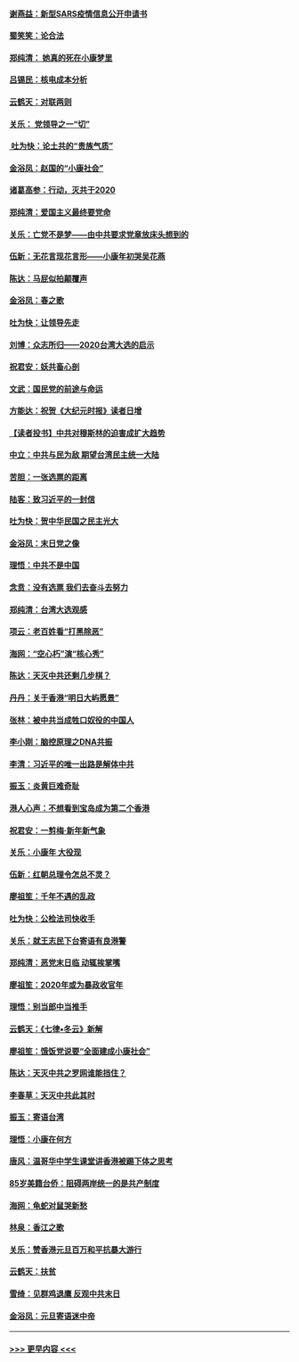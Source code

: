 #### [谢燕益：新型SARS疫情信息公开申请书](../pages/nsc993/n11808840.md?t=01212155) 
#### [蜀笑笑：论合法](../pages/nsc993/n11808064.md?t=01212155) 
#### [郑纯清： 她真的死在小康梦里](../pages/nsc993/n11806623.md?t=01212155) 
#### [吕锡民：核电成本分析](../pages/nsc993/n11806284.md?t=01212155) 
#### [云鹤天：对联两则](../pages/nsc993/n11805957.md?t=01212155) 
#### [关乐： 党领导之一“切”](../pages/nsc993/n11804505.md?t=01212155) 
#### [ 吐为快：论土共的“贵族气质”](../pages/nsc993/n11804490.md?t=01212155) 
#### [金浴凤：赵国的“小康社会”](../pages/nsc993/n11804452.md?t=01212155) 
#### [诸葛高参：行动，灭共于2020](../pages/nsc993/n11804120.md?t=01212155) 
#### [郑纯清：爱国主义最终要党命](../pages/nsc993/n11802197.md?t=01212155) 
#### [关乐：亡党不是梦——由中共要求党章放床头想到的](../pages/nsc993/n11802156.md?t=01212155) 
#### [伍新：无花言现花言形——小康年初哭吴花燕](../pages/nsc993/n11800044.md?t=01212155) 
#### [陈达：马屁似拍颠覆声](../pages/nsc993/n11800010.md?t=01212155) 
#### [金浴凤：春之歌](../pages/nsc993/n11797687.md?t=01212155) 
#### [吐为快：让领导先走](../pages/nsc993/n11797512.md?t=01212155) 
#### [刘博：众志所归——2020台湾大选的启示](../pages/nsc993/n11796878.md?t=01212155) 
#### [祝君安：妖共畜心剖](../pages/nsc993/n11794273.md?t=01212155) 
#### [文武：国民党的前途与命运](../pages/nsc993/n11794198.md?t=01212155) 
#### [方能达：祝贺《大纪元时报》读者日增](../pages/nsc993/n11793807.md?t=01212155) 
#### [【读者投书】中共对穆斯林的迫害成扩大趋势](../pages/nsc993/n11791371.md?t=01212155) 
#### [中立：中共与民为敌 期望台湾民主统一大陆](../pages/nsc993/n11790392.md?t=01212155) 
#### [苦胆：一张选票的距离](../pages/nsc993/n11788914.md?t=01212155) 
#### [陆客：致习近平的一封信](../pages/nsc993/n11788867.md?t=01212155) 
#### [吐为快：贺中华民国之民主光大](../pages/nsc993/n11788618.md?t=01212155) 
#### [金浴凤：末日党之像](../pages/nsc993/n11787475.md?t=01212155) 
#### [理悟：中共不是中国](../pages/nsc993/n11787463.md?t=01212155) 
#### [念贲：没有选票  我们去奋斗去努力](../pages/nsc993/n11787398.md?t=01212155) 
#### [郑纯清：台湾大选观感](../pages/nsc993/n11786210.md?t=01212155) 
#### [项云：老百姓看“打黑除恶”](../pages/nsc993/n11785398.md?t=01212155) 
#### [海网：“空心朽”演“核心秀”](../pages/nsc993/n11783874.md?t=01212155) 
#### [陈达：天灭中共还剩几步棋？](../pages/nsc993/n11783719.md?t=01212155) 
#### [丹丹：关于香港“明日大屿愿景”](../pages/nsc993/n11783273.md?t=01212155) 
#### [张林：被中共当成牲口奴役的中国人](../pages/nsc993/n11782397.md?t=01212155) 
#### [李小刚：脑控原理之DNA共振](../pages/nsc993/n11780962.md?t=01212155) 
#### [李清：习近平的唯一出路是解体中共](../pages/nsc993/n11780866.md?t=01212155) 
#### [振玉：炎黄巨难奇耻](../pages/nsc993/n11779632.md?t=01212155) 
#### [港人心声：不想看到宝岛成为第二个香港](../pages/nsc993/n11778817.md?t=01212155) 
#### [祝君安：一剪梅‧新年新气象](../pages/nsc993/n11776340.md?t=01212155) 
#### [关乐：小康年 大役现](../pages/nsc993/n11774213.md?t=01212155) 
#### [伍新：红朝总理令怎总不灵？](../pages/nsc993/n11770813.md?t=01212155) 
#### [廖祖笙：千年不遇的乱政](../pages/nsc993/n11770373.md?t=01212155) 
#### [吐为快：公检法司快收手](../pages/nsc993/n11770359.md?t=01212155) 
#### [关乐：就王志民下台寄语有良港警](../pages/nsc993/n11769903.md?t=01212155) 
#### [郑纯清：恶党末日临 动辄挨掌嘴](../pages/nsc993/n11769356.md?t=01212155) 
#### [廖祖笙：2020年或为暴政收官年](../pages/nsc993/n11768216.md?t=01212155) 
#### [理悟：别当郎中当推手](../pages/nsc993/n11768243.md?t=01212155) 
#### [云鹤天：《七律▪冬云》新解](../pages/nsc993/n11768204.md?t=01212155) 
#### [廖祖笙：饿饭党说要“全面建成小康社会”](../pages/nsc993/n11767482.md?t=01212155) 
#### [陈达：天灭中共之罗网谁能挡住？](../pages/nsc993/n11767465.md?t=01212155) 
#### [李春草：天灭中共此其时](../pages/nsc993/n11767452.md?t=01212155) 
#### [振玉：寄语台湾](../pages/nsc993/n11767432.md?t=01212155) 
#### [理悟：小康在何方](../pages/nsc993/n11767394.md?t=01212155) 
#### [唐风：温哥华中学生课堂讲香港被踢下体之思考](../pages/nsc993/n11766848.md?t=01212155) 
#### [85岁美籍台侨：阻碍两岸统一的是共产制度](../pages/nsc993/n11765043.md?t=01212155) 
#### [海网：龟蛇对鼠哭新愁](../pages/nsc993/n11764895.md?t=01212155) 
#### [林泉：香江之歌](../pages/nsc993/n11764415.md?t=01212155) 
#### [关乐：赞香港元旦百万和平抗暴大游行](../pages/nsc993/n11764382.md?t=01212155) 
#### [云鹤天：扶贫](../pages/nsc993/n11764245.md?t=01212155) 
#### [雪绮：见群鸡退鹰  反观中共末日](../pages/nsc993/n11762112.md?t=01212155) 
#### [金浴凤：元旦寄语迷中帝](../pages/nsc993/n11761788.md?t=01212155) 

----
#### [ >>> 更早内容 <<< ](../indexes/nsc993-earlier.md)
